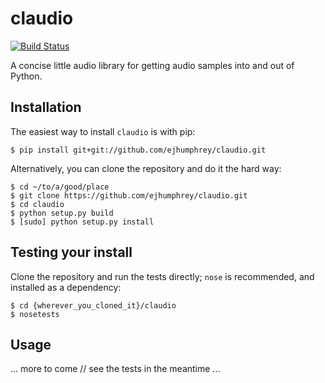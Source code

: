 # claudio 

[![Build Status](https://travis-ci.org/ejhumphrey/claudio.svg?branch=master)](https://travis-ci.org/ejhumphrey/claudio)

A concise little audio library for getting audio samples into and out of Python.

## Installation

The easiest way to install `claudio` is with pip:

```
$ pip install git+git://github.com/ejhumphrey/claudio.git
```

Alternatively, you can clone the repository and do it the hard way:

```
$ cd ~/to/a/good/place
$ git clone https://github.com/ejhumphrey/claudio.git
$ cd claudio
$ python setup.py build
$ [sudo] python setup.py install
```

## Testing your install

Clone the repository and run the tests directly; `nose` is recommended, and installed as a dependency:

```
$ cd {wherever_you_cloned_it}/claudio
$ nosetests
```

## Usage

... more to come // see the tests in the meantime ...
